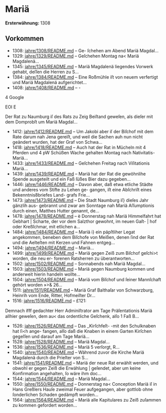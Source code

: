 # Mariä

**Ersterwähnung:** 1308

## Vorkommen
- 1308: [jahre/1308/README.md](../jahre/1308/README.md) – Ge-
ſchehen am Abend Mariä Magdal...
- 1329: [jahre/1329/README.md](../jahre/1329/README.md) – Geſchehen Montag na< Mariä Magdalenä...
- 1345: [jahre/1345/README.md](../jahre/1345/README.md) – Mariä Magdalenä
liegendes Vorwerk gehabt, deſſen die Herren zu S...
- 1384: [jahre/1384/README.md](../jahre/1384/README.md) – Eine Roßmühle iſt von neuem verfertigt und Mariä
Magdalenä aufgerichtet...
- 1408: [jahre/1408/README.md](../jahre/1408/README.md) – -

4
Google


EOI E

Der Rat zu Naumburg iſ des Rats zu Zeig Beiſtand
geweſen, als dieſer mit dem Domprobſt um Mariä
Magdal...
- 1412: [jahre/1412/README.md](../jahre/1412/README.md) – Um Jakobi aber iſ der Biſchof mit dem
Rate darum nah Jena gereiſt, und weil die Sachen auh
nun nicht geändert wurden, hat der Graf von Schwa...
- 1418: [jahre/1418/README.md](../jahre/1418/README.md) – Auch hat der Rat in Mücheln mit 4 Pferden und 4
pW Schüßen Wache gehalten Montag nach Nativitatis-Mariä...
- 1433: [jahre/1433/README.md](../jahre/1433/README.md) – Geſchehen Freitag nach Viſitationis Mariä...
- 1439: [jahre/1439/README.md](../jahre/1439/README.md) – Mariä hat der Rat die gewöhnlihe Spende
ausgeteilt und ein Faß ſüßes Bier dazu gegeben...
- 1446: [jahre/1446/README.md](../jahre/1446/README.md) – Davon aber, daß
etwa etliche Städte und anderes vom Stifte zu Lehen ge-
gangen, iſt eine Abſchriſt eines Bekenntnis8briefes Land-
grafs Frie...
- 1473: [jahre/1473/README.md](../jahre/1473/README.md) – Die Stadt Naumburg iſ} dieſes Jahr gänzlih aus-
gebrannt und zwar am Sonntage nah Mariä Aſſumptionis
durch einen, Matthes Hutter genannt, de...
- 1478: [jahre/1478/README.md](../jahre/1478/README.md) – è Donnerstag nah Mariä Himmelfahrt hat Gebhart
| Scharte, der vor dem Salzthor gewohnt, im neuen Gaſt-
| hof oder Kreßſchmar, mit etlichen a...
- 1484: [jahre/1484/README.md](../jahre/1484/README.md) – Mariä i} ein päpſtliher Legat
angekommen, beneben dem Biſchofe von Meißen, denen
ſind der Rat und die Aelteſten mit Kerzen und Fahnen
entgeg...
- 1494: [jahre/1494/README.md](../jahre/1494/README.md) – Mariä...
- 1499: [jahre/1499/README.md](../jahre/1499/README.md) – Mariä
gegen Zeiß zum Biſchof geſchi>t worden, die neu er-
forenen Ratsherren zu überantworten...
- 1502: [jahre/1502/README.md](../jahre/1502/README.md) – Sonnabends nah Mariä Magdal...
- 1503: [jahre/1503/README.md](../jahre/1503/README.md) – Mariä
gegen Naumburg kommen und anderweit hierin handeln
wollte...
- 1504: [jahre/1504/README.md](../jahre/1504/README.md) – Mariä vom Biſchof und ſeiner Mannſchaft gehört
worden »>& 26...
- 1511: [jahre/1511/README.md](../jahre/1511/README.md) – Mariä Graf
Balthaſar von Schwarzburg, Heinrih vom Ende, Ritter,
Hofmeiſter Dr...
- 1516: [jahre/1516/README.md](../jahre/1516/README.md) – £121:

Demnach ifﬀ gedachter Herr Adminiſtrator am Tage
Präſentationis Mariä allhier geweſen, dem au< das
ordentliche Geſchenk, alſo 1 Faß B...
- 1526: [jahre/1526/README.md](../jahre/1526/README.md) – Das _Kirſchfeſt- -mit den Schulknaben hat ſi<h ange-
fangen, alſo daß die Knaben in einem Garten Kirſchen
gegeſſen und darauf am Tage Mariä...
- 1528: [jahre/1528/README.md](../jahre/1528/README.md) – Mariä Magdal...
- 1536: [jahre/1536/README.md](../jahre/1536/README.md) – Mariä
5 verſorgt, R...
- 1540: [jahre/1540/README.md](../jahre/1540/README.md) – Während zuvor die Kirche Mariä Magdalenä durch
die Prieſter von S...
- 1541: [jahre/1541/README.md](../jahre/1541/README.md) – Mariä der neue Rat
erwählt werden, und obwohl er gegen Zeiß die Erwählung |
geſendet, aber um keine Konfirmation angehalten, ſo wäre
ihm doc...
- 1544: [jahre/1544/README.md](../jahre/1544/README.md) – Mariä Magdal...
- 1550: [jahre/1550/README.md](../jahre/1550/README.md) – Donnerstag na< Conception Mariä iſ in Hans
Greßlers Hauſe zweimal Feuer aufgegangen, aber gottlob
ohne ſonderlichen Schaden gedämpft worden...
- 1564: [jahre/1564/README.md](../jahre/1564/README.md) – Mariä alle Kapitulares zu Zeiß zuſammen
zu kommen gefordert worden...
